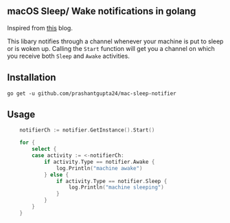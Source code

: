 ## macOS Sleep/ Wake notifications in golang

Inspired from [this](https://nicolai86.eu/blog/2017/12/sleep-wake-notifications-in-go/) blog.

This libary notifies through a channel whenever your machine is put to sleep or is woken up. Calling the `Start` function will get you a channel on which you receive both `Sleep` and `Awake` activities.

## Installation

`go get -u github.com/prashantgupta24/mac-sleep-notifier`

## Usage

```go
	notifierCh := notifier.GetInstance().Start()

	for {
		select {
		case activity := <-notifierCh:
			if activity.Type == notifier.Awake {
				log.Println("machine awake")
			} else {
				if activity.Type == notifier.Sleep {
					log.Println("machine sleeping")
				}
			}
		}
	}
```